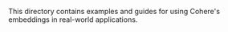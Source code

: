 This directory contains examples and guides for using Cohere's embeddings in real-world applications.
